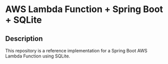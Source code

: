 # AWS Lambda Function + Spring Boot + SQLite

## Description

This repository is a reference implementation for a Spring Boot AWS Lambda Function using SQLite. 